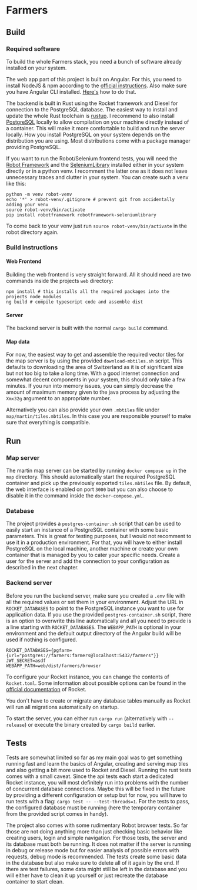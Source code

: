# Farmers

## Build

### Required software

To build the whole Farmers stack, you need a bunch of software already installed on your system.

The web app part of this project is built on Angular. For this, you need to install NodeJS & npm according to the
[official instructions](https://docs.npmjs.com/downloading-and-installing-node-js-and-npm). Also make sure you have
Angular CLI installed.
[Here's](https://angular.dev/tools/cli/setup-local) how to do that.

The backend is built in Rust using the Rocket framework and Diesel for connection to the PostgreSQL database.
The easiest way to install and update the whole Rust toolchain is [rustup](https://rustup.rs/).
I recommend to also install [PostgreSQL](https://www.postgresql.org/) locally to allow compilation on your machine
directly instead of a container. This will make it more comfortable to build and run the server locally.
How you install PostgreSQL on your system depends on the distribution you are using. Most distributions come with a
package manager providing PostgreSQL.

If you want to run the Robot/Selenium frontend tests, you will need the [Robot Framework](https://robotframework.org/)
and the [SeleniumLibrary](https://robotframework.org/SeleniumLibrary/) installed either in your system directly or
in a python venv. I recomment the latter one as it does not leave unnecessary traces and clutter in your system.
You can create such a venv like this:

```shell
python -m venv robot-venv
echo '*' > robot-venv/.gitignore # prevent git from accidentally adding your venv 
source robot-venv/bin/activate
pip install robotframework robotframework-seleniumlibrary
```

To come back to your venv just run `source robot-venv/bin/activate` in the robot directory again.

### Build instructions

#### Web Frontend

Building the web frontend is very straight forward. All it should need are two commands inside the projects `web`
directory:

```shell
npm install # this installs all the required packages into the projects node_modules
ng build # compile typescript code and assemble dist
```

#### Server

The backend server is built with the normal `cargo build` command.

#### Map data

For now, the easiest way to get and assemble the required vector tiles for the map server is by using the provided
`download-mbtiles.sh` script. This defaults to downloading the area of Switzerland as it is of significant size but not
too big to take a long time. With a good internet connection and somewhat decent components in your system, this should
only take a few minutes. If you run into memory issues, you can simply decrease the amount of maximum memory given to
the java process by adjusting the `Xmx32g` argument to an appropriate number.

Alternatively you can also provide your own `.mbtiles` file under `map/martin/tiles.mbtiles`. In this case you are
responsible yourself to make sure that everything is compatible.

## Run

### Map server

The martin map server can be started by running `docker compose up` in the `map` directory. This should automatically
start the required PostgreSQL container and pick up the previously exported `tiles.mbtiles` file. By default, the web
interface is enabled on port `3000` but you can also choose to disable it in the command inside the
`docker-compose.yml`.

### Database

The project provides a `postgres-container.sh` script that can be used to easily start an instance of a PostgreSQL
container with some basic parameters. This is great for testing purposes, but I would not recomment to use it in a 
production environment. For that, you will have to either install PostgreSQL on the local machine, another machine
or create your own container that is managed by you to cater your specific needs. Create a user for the server and
add the connection to your configuration as described in the next chapter.

### Backend server

Before you run the backend server, make sure you created a `.env` file with all the required values or set them in your
environment. Adjust the URL in `ROCKET_DATABASES` to point to the PostgreSQL instance you want to use for application 
data. If you use the provided `postgres-container.sh` script, there is an option to overwrite this line automatically
and all you need to provide is a line starting with `ROCKET_DATABASES`. The `WEBAPP_PATH` is optional in your 
environment and the default output directory of the Angular build will be used if nothing is configured.

```dotenv
ROCKET_DATABASES={pgfarm={url="postgres://farmers:farmers@localhost:5432/farmers"}}
JWT_SECRET=asdf
WEBAPP_PATH=web/dist/farmers/browser
```

To configure your Rocket instance, you can change the contents of `Rocket.toml`. Some information about possible options
can be found in the [official documentation](https://rocket.rs/guide/v0.5/configuration/) of Rocket.

You don't have to create or migrate any database tables manually as Rocket will run all migrations automatically on
startup.

To start the server, you can either run `cargo run` (alternatively with `--release`) or execute the binary created by
`cargo build` earlier.

## Tests

Tests are somewhat limited so far as my main goal was to get something running fast and learn the basics of Angular,
creating and serving map tiles and also getting a bit more used to Rocket and Diesel. Running the rust tests comes with
a small caveat. Since the api tests each start a dedicated Rocket instance, you will most definitely run into problems
with the number of concurrent database connections. Maybe this will be fixed in the future by providing a different 
configuration or setup but for now, you will have to run tests with a flag: `cargo test -- --test-threads=1`. For the
tests to pass, the configured database must be running (here the temporary container from the provided script comes in
handy).

The project also comes with some rudimentary Robot browser tests. So far those are not doing anything more than just 
checking basic behavior like creating users, login and simple navigation. For those tests, the server and its database
must both be running. It does not matter if the server is running in debug or release mode but for easier analysis of
possible errors with requests, debug mode is recommended. The tests create some basic data in the database but also make 
sure to delete all of it again by the end. If there are test failures, some data might still be left in the database and
you will either have to clean it up yourself or just recreate the database container to start clean.
